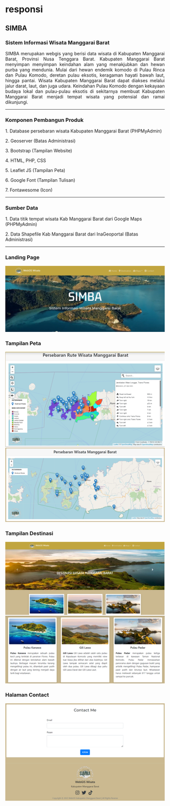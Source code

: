 # responsi
<h2 text-center> SIMBA </h2>
<h3 text-center> Sistem Informasi Wisata Manggarai Barat</h3>

<p align = "justify"> SIMBA merupakan webgis yang berisi data wisata di Kabupaten Manggarai Barat, Provinsi Nusa Tenggara Barat. Kabupaten Manggarai Barat menyimpan menyimpan keindahan alam yang menakjubkan dan hewan purba yang mendunia. Mulai dari hewan endemik komodo di Pulau Rinca dan Pulau Komodo, deretan pulau eksotis, keragaman hayati bawah laut, hingga pantai. Wisata Kabupaten Manggarai Barat dapat diakses melalui jalur darat, laut, dan juga udara. Keindahan Pulau Komodo dengan kekayaan budaya lokal dan pulau-pulau eksotis di sekitarnya membuat Kabupaten Manggarai Barat menjadi tempat wisata yang potensial dan ramai dikunjungi.</p>

<hr>

<h3>Komponen Pembangun Produk</h3>
<p> 1. Database persebaran wisata Kabupaten Manggarai Barat (PHPMyAdmin)
<p> 2. Geoserver (Batas Administrasi)</p>
<p> 3. Bootstrap (Tampilan Website)</p>
<p> 4. HTML, PHP, CSS </p>
<p> 5. Leaflet JS (Tampilan Peta)</p>
<p> 6. Google Font (Tampilan Tulisan)</p>
<p> 7. Fontawesome (Icon)</p>

<hr>

<h3>Sumber Data</h3>
<p> 1. Data titik tempat wisata Kab Manggarai Barat dari Google Maps (PHPMyAdmin)</p>
<p> 2. Data Shapefile Kab Manggarai Barat dari InaGeoportal (Batas Administrasi)</p>

<hr>

<h3>Landing Page</h3>
<img src="assets/page/landing.png">
<h3>Tampilan Peta</h3>
<img src="assets/page/peta.png">
<img src="assets/page/wisata.png">
<h3>Tampilan Destinasi</h3>
<img src="assets/page/destinasi.png">
<img src="assets/page/destinasi2.png">
<h3>Halaman Contact</h3>
<img src="assets/page/kontak.png">